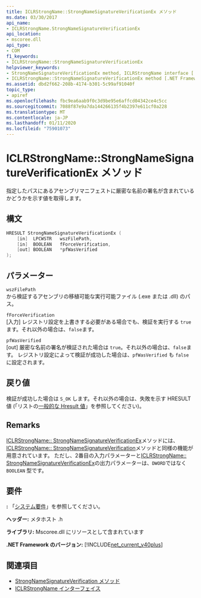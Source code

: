 ```yaml
---
title: ICLRStrongName::StrongNameSignatureVerificationEx メソッド
ms.date: 03/30/2017
api_name:
- ICLRStrongName.StrongNameSignatureVerificationEx
api_location:
- mscoree.dll
api_type:
- COM
f1_keywords:
- ICLRStrongName::StrongNameSignatureVerificationEx
helpviewer_keywords:
- StrongNameSignatureVerificationEx method, ICLRStrongName interface [.NET Framework hosting]
- ICLRStrongName::StrongNameSignatureVerificationEx method [.NET Framework hosting]
ms.assetid: dbd2f662-208b-4174-b301-5c99af91040f
topic_type:
- apiref
ms.openlocfilehash: fbc9ea6aab9f0c3d9be95e6affcd04342ce4c5cc
ms.sourcegitcommit: 7088f87e9a7da144266135f4b2397e611cf0a228
ms.translationtype: MT
ms.contentlocale: ja-JP
ms.lasthandoff: 01/11/2020
ms.locfileid: "75901073"
---
```

# <a name="iclrstrongnamestrongnamesignatureverificationex-method"></a>ICLRStrongName::StrongNameSignatureVerificationEx メソッド
指定したパスにあるアセンブリマニフェストに厳密な名前の署名が含まれているかどうかを示す値を取得します。  
  
## <a name="syntax"></a>構文  
  
```cpp  
HRESULT StrongNameSignatureVerificationEx (  
    [in]  LPCWSTR   wszFilePath,  
    [in]  BOOLEAN   fForceVerification,  
    [out] BOOLEAN   *pfWasVerified  
);  
```  
  
## <a name="parameters"></a>パラメーター  
 `wszFilePath`  
 から検証するアセンブリの移植可能な実行可能ファイル (.exe または .dll) のパス。  
  
 `fForceVerification`  
 [入力] レジストリ設定を上書きする必要がある場合でも、検証を実行する `true` ます。それ以外の場合は、`false`ます。  
  
 `pfWasVerified`  
 [out] 厳密な名前の署名が検証された場合は `true`。それ以外の場合は、`false`ます。 レジストリ設定によって検証が成功した場合は、`pfWasVerified` も `false` に設定されます。  
  
## <a name="return-value"></a>戻り値  
 検証が成功した場合は `S_OK` します。それ以外の場合は、失敗を示す HRESULT 値 (「リストの[一般的な Hresult 値](/windows/win32/seccrypto/common-hresult-values)」を参照してください)。  
  
## <a name="remarks"></a>Remarks  
 [ICLRStrongName:: StrongNameSignatureVerificationEx](../../../../docs/framework/unmanaged-api/hosting/iclrstrongname-strongnamesignatureverificationex-method.md)メソッドには、 [ICLRStrongName:: StrongNameSignatureVerification](../../../../docs/framework/unmanaged-api/hosting/iclrstrongname-strongnamesignatureverification-method.md)メソッドと同様の機能が用意されています。 ただし、2番目の入力パラメーターと[ICLRStrongName:: StrongNameSignatureVerificationEx](../../../../docs/framework/unmanaged-api/hosting/iclrstrongname-strongnamesignatureverificationex-method.md)の出力パラメーターは、`DWORD`ではなく `BOOLEAN` 型です。  
  
## <a name="requirements"></a>要件  
 **:** 「[システム要件](../../../../docs/framework/get-started/system-requirements.md)」を参照してください。  
  
 **ヘッダー:** メタホスト .h  
  
 **ライブラリ:** Mscoree.dll にリソースとして含まれています  
  
 **.NET Framework のバージョン:** [!INCLUDE[net_current_v40plus](../../../../includes/net-current-v40plus-md.md)]  
  
## <a name="see-also"></a>関連項目

- [StrongNameSignatureVerification メソッド](../../../../docs/framework/unmanaged-api/hosting/iclrstrongname-strongnamesignatureverification-method.md)
- [ICLRStrongName インターフェイス](../../../../docs/framework/unmanaged-api/hosting/iclrstrongname-interface.md)
